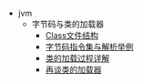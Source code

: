 * jvm
  * 字节码与类的加载器
    * [Class文件结构](jvm\字节码与类的加载器\Class文件结构.md)
    * [字节码指令集与解析举例](jvm\字节码与类的加载器\字节码指令集与解析举例.md)
    * [类的加载过程详解](jvm\字节码与类的加载器\类的加载过程详解.md)
    * [再谈类的加载器](jvm\字节码与类的加载器\再谈类的加载器.md)

